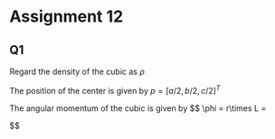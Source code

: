 # Assignment 12
## Q1
Regard the density of the cubic as $\rho$

The position of the center is given by $p = [a/2,b/2,c/2]^T$

The angular momentum of the cubic is given by
$$
\phi = r\times L =
 
$$
